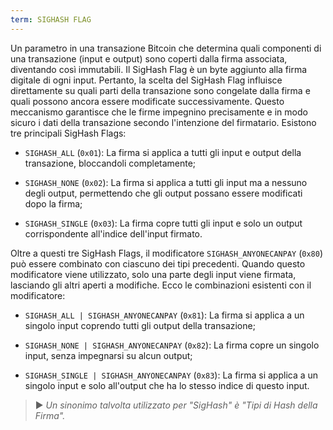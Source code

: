 ```yaml
---
term: SIGHASH FLAG
---
```


Un parametro in una transazione Bitcoin che determina quali componenti di una transazione (input e output) sono coperti dalla firma associata, diventando così immutabili. Il SigHash Flag è un byte aggiunto alla firma digitale di ogni input. Pertanto, la scelta del SigHash Flag influisce direttamente su quali parti della transazione sono congelate dalla firma e quali possono ancora essere modificate successivamente. Questo meccanismo garantisce che le firme impegnino precisamente e in modo sicuro i dati della transazione secondo l'intenzione del firmatario. Esistono tre principali SigHash Flags:

- `SIGHASH_ALL` (`0x01`): La firma si applica a tutti gli input e output della transazione, bloccandoli completamente;

- `SIGHASH_NONE` (`0x02`): La firma si applica a tutti gli input ma a nessuno degli output, permettendo che gli output possano essere modificati dopo la firma;

- `SIGHASH_SINGLE` (`0x03`): La firma copre tutti gli input e solo un output corrispondente all'indice dell'input firmato.

Oltre a questi tre SigHash Flags, il modificatore `SIGHASH_ANYONECANPAY` (`0x80`) può essere combinato con ciascuno dei tipi precedenti. Quando questo modificatore viene utilizzato, solo una parte degli input viene firmata, lasciando gli altri aperti a modifiche. Ecco le combinazioni esistenti con il modificatore:

- `SIGHASH_ALL | SIGHASH_ANYONECANPAY` (`0x81`): La firma si applica a un singolo input coprendo tutti gli output della transazione;

- `SIGHASH_NONE | SIGHASH_ANYONECANPAY` (`0x82`): La firma copre un singolo input, senza impegnarsi su alcun output;

- `SIGHASH_SINGLE | SIGHASH_ANYONECANPAY` (`0x83`): La firma si applica a un singolo input e solo all'output che ha lo stesso indice di questo input.

> ► *Un sinonimo talvolta utilizzato per "SigHash" è "Tipi di Hash della Firma".*